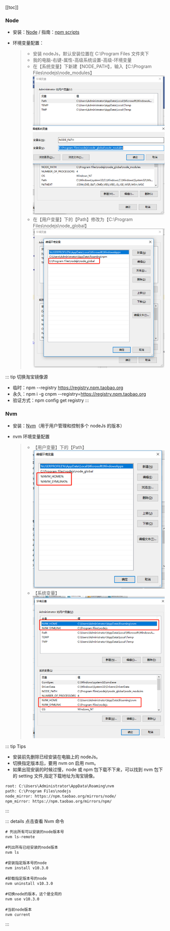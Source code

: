 [[toc]]

### Node

- 安装：[Node](http://nodejs.cn/download/ 'Node 官网')
  / 指南：[npm scripts](http://www.ruanyifeng.com/blog/2016/10/npm_scripts.html)
- 环境变量配置：

  > - 安装 nodeJs，默认安装位置在 C:\Program Files 文件夹下
  > - 我的电脑-右键-属性-高级系统设置-高级-环境变量
  > - 在【系统变量】下新建【NODE_PATH】，输入【C:\Program Files\nodejs\node_modules】
  >   ![alt text](./images/node_01.png '系统变量配置')
  > - 在【用户变量】下的【Path】修改为【C:\Program Files\nodejs\node_global】
  >   ![alt text](./images/node_02.png '用户变量配置')

::: tip 切换淘宝镜像源

- 临时：npm --registry https://registry.npm.taobao.org
- 永久：npm i -g cnpm --registry=https://registry.npm.taobao.org
- 验证方式：npm config get registry
  :::

### Nvm

- 安装：[Nvm](https://github.com/coreybutler/nvm-windows/releases)（用于用户管理和控制多个 nodeJs 的版本）

- nvm 环境变量配置
  > - 【用户变量】下的【Path】
  >   ![alt text](./images/nvm_02.png '用户变量配置')
  > - 【系统变量】
  >   ![alt text](./images/nvm_01.png '系统变量配置')

::: tip Tips

- 安装前先删除已经安装在电脑上的 nodeJs。
- 切换指定版本后，要用 nvm on 启用 nvm。
- 如果出现安装的时候过慢，node 或 npm 包下载不下来，可以找到 nvm 包下的 setting 文件,指定下载地址为淘宝镜像。

```
root: C:\Users\Administrator\AppData\Roaming\nvm
path: C:\Program Files\nodejs
node_mirror: https://npm.taobao.org/mirrors/node/
npm_mirror: https://npm.taobao.org/mirrors/npm/
```

:::

::: details 点击查看 Nvm 命令

```
# 列出所有可以安装的node版本号
nvm ls-remote

#列出所有已经安装的node版本
nvm ls

#安装指定版本号的node
nvm install v10.3.0

#卸载指定版本号的node
nvm uninstall v10.3.0

#切换node的版本，这个是全局的
nvm use v10.3.0

#当前node版本
nvm current
```

:::
